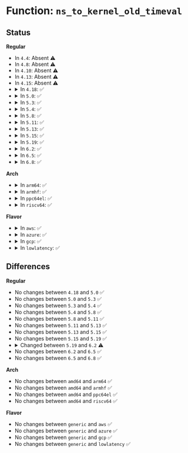 # Function: <code>ns_to_kernel_old_timeval</code>

## Status
<b>Regular</b>
<ul>
<li>
In <code>4.4</code>: Absent ⚠️
</li>
<li>
In <code>4.8</code>: Absent ⚠️
</li>
<li>
In <code>4.10</code>: Absent ⚠️
</li>
<li>
In <code>4.13</code>: Absent ⚠️
</li>
<li>
In <code>4.15</code>: Absent ⚠️
</li>
<li>
<details>
<summary>In <code>4.18</code>: ✅</summary>

```c
struct __kernel_old_timeval ns_to_kernel_old_timeval(const s64 nsec);
```

**Collision:** Unique Global

**Inline:** No

**Transformation:** False

**Instances:**

```
In kernel/time/time.c (ffffffff81110e10)
Location: kernel/time/time.c:491
Inline: False
```
**Symbols:**

```
ffffffff81110e10-ffffffff81110e8e: ns_to_kernel_old_timeval (STB_GLOBAL)
```
</details>
</li>
<li>
<details>
<summary>In <code>5.0</code>: ✅</summary>

```c
struct __kernel_old_timeval ns_to_kernel_old_timeval(const s64 nsec);
```

**Collision:** Unique Global

**Inline:** No

**Transformation:** False

**Instances:**

```
In kernel/time/time.c (ffffffff8111c5e0)
Location: kernel/time/time.c:429
Inline: False
```
**Symbols:**

```
ffffffff8111c5e0-ffffffff8111c657: ns_to_kernel_old_timeval (STB_GLOBAL)
```
</details>
</li>
<li>
<details>
<summary>In <code>5.3</code>: ✅</summary>

```c
struct __kernel_old_timeval ns_to_kernel_old_timeval(const s64 nsec);
```

**Collision:** Unique Global

**Inline:** No

**Transformation:** False

**Instances:**

```
In kernel/time/time.c (ffffffff81126f10)
Location: kernel/time/time.c:497
Inline: False
Direct callers:
  - net/socket.c:__sock_recv_timestamp
```
**Symbols:**

```
ffffffff81126f10-ffffffff81126f8b: ns_to_kernel_old_timeval (STB_GLOBAL)
```
</details>
</li>
<li>
<details>
<summary>In <code>5.4</code>: ✅</summary>

```c
struct __kernel_old_timeval ns_to_kernel_old_timeval(const s64 nsec);
```

**Collision:** Unique Global

**Inline:** No

**Transformation:** False

**Instances:**

```
In kernel/time/time.c (ffffffff81132eb0)
Location: kernel/time/time.c:497
Inline: False
Direct callers:
  - net/socket.c:__sock_recv_timestamp
```
**Symbols:**

```
ffffffff81132eb0-ffffffff81132f2b: ns_to_kernel_old_timeval (STB_GLOBAL)
```
</details>
</li>
<li>
<details>
<summary>In <code>5.8</code>: ✅</summary>

```c
struct __kernel_old_timeval ns_to_kernel_old_timeval(const s64 nsec);
```

**Collision:** Unique Global

**Inline:** No

**Transformation:** False

**Instances:**

```
In kernel/time/time.c (ffffffff81142430)
Location: kernel/time/time.c:452
Inline: False
Direct callers:
  - kernel/sys.c:getrusage
  - kernel/sys.c:getrusage
  - kernel/sys.c:getrusage
  - kernel/sys.c:getrusage
  - kernel/sys.c:getrusage
  - kernel/sys.c:getrusage
  - fs/binfmt_elf.c:fill_prstatus
  - fs/binfmt_elf.c:fill_prstatus
  - fs/binfmt_elf.c:fill_prstatus
  - fs/binfmt_elf.c:fill_prstatus
  - fs/binfmt_elf.c:fill_prstatus
  - fs/binfmt_elf.c:fill_prstatus
  - fs/compat_binfmt_elf.c:fill_prstatus
  - fs/compat_binfmt_elf.c:fill_prstatus
  - fs/compat_binfmt_elf.c:fill_prstatus
  - fs/compat_binfmt_elf.c:fill_prstatus
  - fs/compat_binfmt_elf.c:fill_prstatus
  - fs/compat_binfmt_elf.c:fill_prstatus
  - net/socket.c:__sock_recv_timestamp
```
**Symbols:**

```
ffffffff81142430-ffffffff811424e2: ns_to_kernel_old_timeval (STB_GLOBAL)
```
</details>
</li>
<li>
<details>
<summary>In <code>5.11</code>: ✅</summary>

```c
struct __kernel_old_timeval ns_to_kernel_old_timeval(const s64 nsec);
```

**Collision:** Unique Global

**Inline:** No

**Transformation:** False

**Instances:**

```
In kernel/time/time.c (ffffffff8113e640)
Location: kernel/time/time.c:452
Inline: False
Direct callers:
  - kernel/sys.c:getrusage
  - kernel/sys.c:getrusage
  - kernel/sys.c:getrusage
  - kernel/sys.c:getrusage
  - kernel/sys.c:getrusage
  - kernel/sys.c:getrusage
  - fs/binfmt_elf.c:fill_prstatus
  - fs/binfmt_elf.c:fill_prstatus
  - fs/binfmt_elf.c:fill_prstatus
  - fs/binfmt_elf.c:fill_prstatus
  - fs/binfmt_elf.c:fill_prstatus
  - fs/binfmt_elf.c:fill_prstatus
  - fs/compat_binfmt_elf.c:fill_prstatus
  - fs/compat_binfmt_elf.c:fill_prstatus
  - fs/compat_binfmt_elf.c:fill_prstatus
  - fs/compat_binfmt_elf.c:fill_prstatus
  - fs/compat_binfmt_elf.c:fill_prstatus
  - fs/compat_binfmt_elf.c:fill_prstatus
  - net/socket.c:__sock_recv_timestamp
```
**Symbols:**

```
ffffffff8113e640-ffffffff8113e6f2: ns_to_kernel_old_timeval (STB_GLOBAL)
```
</details>
</li>
<li>
<details>
<summary>In <code>5.13</code>: ✅</summary>

```c
struct __kernel_old_timeval ns_to_kernel_old_timeval(const s64 nsec);
```

**Collision:** Unique Global

**Inline:** No

**Transformation:** False

**Instances:**

```
In kernel/time/time.c (ffffffff8113f890)
Location: kernel/time/time.c:452
Inline: False
Direct callers:
  - kernel/sys.c:getrusage
  - kernel/sys.c:getrusage
  - kernel/sys.c:getrusage
  - kernel/sys.c:getrusage
  - kernel/sys.c:getrusage
  - kernel/sys.c:getrusage
  - fs/binfmt_elf.c:fill_thread_core_info
  - fs/binfmt_elf.c:fill_thread_core_info
  - fs/binfmt_elf.c:fill_thread_core_info
  - fs/binfmt_elf.c:fill_thread_core_info
  - fs/binfmt_elf.c:fill_thread_core_info
  - fs/binfmt_elf.c:fill_thread_core_info
  - fs/compat_binfmt_elf.c:fill_thread_core_info
  - fs/compat_binfmt_elf.c:fill_thread_core_info
  - fs/compat_binfmt_elf.c:fill_thread_core_info
  - fs/compat_binfmt_elf.c:fill_thread_core_info
  - fs/compat_binfmt_elf.c:fill_thread_core_info
  - fs/compat_binfmt_elf.c:fill_thread_core_info
  - net/socket.c:__sock_recv_timestamp
```
**Symbols:**

```
ffffffff8113f890-ffffffff8113f92d: ns_to_kernel_old_timeval (STB_GLOBAL)
```
</details>
</li>
<li>
<details>
<summary>In <code>5.15</code>: ✅</summary>

```c
struct __kernel_old_timeval ns_to_kernel_old_timeval(const s64 nsec);
```

**Collision:** Unique Global

**Inline:** No

**Transformation:** False

**Instances:**

```
In kernel/time/time.c (ffffffff81162d20)
Location: kernel/time/time.c:452
Inline: False
Direct callers:
  - kernel/sys.c:getrusage
  - kernel/sys.c:getrusage
  - kernel/sys.c:getrusage
  - kernel/sys.c:getrusage
  - kernel/sys.c:getrusage
  - kernel/sys.c:getrusage
  - fs/binfmt_elf.c:fill_thread_core_info
  - fs/binfmt_elf.c:fill_thread_core_info
  - fs/binfmt_elf.c:fill_thread_core_info
  - fs/binfmt_elf.c:fill_thread_core_info
  - fs/binfmt_elf.c:fill_thread_core_info
  - fs/binfmt_elf.c:fill_thread_core_info
  - fs/compat_binfmt_elf.c:fill_thread_core_info
  - fs/compat_binfmt_elf.c:fill_thread_core_info
  - fs/compat_binfmt_elf.c:fill_thread_core_info
  - fs/compat_binfmt_elf.c:fill_thread_core_info
  - fs/compat_binfmt_elf.c:fill_thread_core_info
  - fs/compat_binfmt_elf.c:fill_thread_core_info
  - net/socket.c:__sock_recv_timestamp
```
**Symbols:**

```
ffffffff81162d20-ffffffff81162dbd: ns_to_kernel_old_timeval (STB_GLOBAL)
```
</details>
</li>
<li>
<details>
<summary>In <code>5.19</code>: ✅</summary>

```c
struct __kernel_old_timeval ns_to_kernel_old_timeval(const s64 nsec);
```

**Collision:** Unique Global

**Inline:** No

**Transformation:** False

**Instances:**

```
In kernel/time/time.c (ffffffff81195c70)
Location: kernel/time/time.c:452
Inline: False
Direct callers:
  - kernel/sys.c:getrusage
  - kernel/sys.c:getrusage
  - kernel/sys.c:getrusage
  - kernel/sys.c:getrusage
  - kernel/sys.c:getrusage
  - kernel/sys.c:getrusage
  - fs/binfmt_elf.c:fill_thread_core_info
  - fs/binfmt_elf.c:fill_thread_core_info
  - fs/binfmt_elf.c:fill_thread_core_info
  - fs/binfmt_elf.c:fill_thread_core_info
  - fs/binfmt_elf.c:fill_thread_core_info
  - fs/binfmt_elf.c:fill_thread_core_info
  - fs/compat_binfmt_elf.c:fill_thread_core_info
  - fs/compat_binfmt_elf.c:fill_thread_core_info
  - fs/compat_binfmt_elf.c:fill_thread_core_info
  - fs/compat_binfmt_elf.c:fill_thread_core_info
  - fs/compat_binfmt_elf.c:fill_thread_core_info
  - fs/compat_binfmt_elf.c:fill_thread_core_info
  - net/socket.c:__sock_recv_timestamp
```
**Symbols:**

```
ffffffff81195c70-ffffffff81195d0b: ns_to_kernel_old_timeval (STB_GLOBAL)
```
</details>
</li>
<li>
<details>
<summary>In <code>6.2</code>: ✅</summary>

```c
struct __kernel_old_timeval ns_to_kernel_old_timeval(s64 nsec);
```

**Collision:** Unique Global

**Inline:** No

**Transformation:** False

**Instances:**

```
In kernel/time/time.c (ffffffff811d3bd0)
Location: kernel/time/time.c:452
Inline: False
Direct callers:
  - kernel/sys.c:getrusage
  - kernel/sys.c:getrusage
  - kernel/sys.c:getrusage
  - kernel/sys.c:getrusage
  - kernel/sys.c:getrusage
  - kernel/sys.c:getrusage
  - fs/binfmt_elf.c:fill_thread_core_info
  - fs/binfmt_elf.c:fill_thread_core_info
  - fs/binfmt_elf.c:fill_thread_core_info
  - fs/binfmt_elf.c:fill_thread_core_info
  - fs/binfmt_elf.c:fill_thread_core_info
  - fs/binfmt_elf.c:fill_thread_core_info
  - fs/compat_binfmt_elf.c:fill_thread_core_info
  - fs/compat_binfmt_elf.c:fill_thread_core_info
  - fs/compat_binfmt_elf.c:fill_thread_core_info
  - fs/compat_binfmt_elf.c:fill_thread_core_info
  - fs/compat_binfmt_elf.c:fill_thread_core_info
  - fs/compat_binfmt_elf.c:fill_thread_core_info
  - net/socket.c:__sock_recv_timestamp
```
**Symbols:**

```
ffffffff811d3bd0-ffffffff811d3c6b: ns_to_kernel_old_timeval (STB_GLOBAL)
```
</details>
</li>
<li>
<details>
<summary>In <code>6.5</code>: ✅</summary>

```c
struct __kernel_old_timeval ns_to_kernel_old_timeval(s64 nsec);
```

**Collision:** Unique Global

**Inline:** No

**Transformation:** False

**Instances:**

```
In kernel/time/time.c (ffffffff811e7ec0)
Location: kernel/time/time.c:452
Inline: False
Direct callers:
  - kernel/sys.c:getrusage
  - kernel/sys.c:getrusage
  - kernel/sys.c:getrusage
  - kernel/sys.c:getrusage
  - fs/binfmt_elf.c:fill_thread_core_info
  - fs/binfmt_elf.c:fill_thread_core_info
  - fs/binfmt_elf.c:fill_thread_core_info
  - fs/binfmt_elf.c:fill_thread_core_info
  - fs/binfmt_elf.c:fill_thread_core_info
  - fs/binfmt_elf.c:fill_thread_core_info
  - fs/compat_binfmt_elf.c:fill_thread_core_info
  - fs/compat_binfmt_elf.c:fill_thread_core_info
  - fs/compat_binfmt_elf.c:fill_thread_core_info
  - fs/compat_binfmt_elf.c:fill_thread_core_info
  - fs/compat_binfmt_elf.c:fill_thread_core_info
  - fs/compat_binfmt_elf.c:fill_thread_core_info
  - net/socket.c:__sock_recv_timestamp
```
**Symbols:**

```
ffffffff811e7ec0-ffffffff811e7f5b: ns_to_kernel_old_timeval (STB_GLOBAL)
```
</details>
</li>
<li>
<details>
<summary>In <code>6.8</code>: ✅</summary>

```c
struct __kernel_old_timeval ns_to_kernel_old_timeval(s64 nsec);
```

**Collision:** Unique Global

**Inline:** No

**Transformation:** False

**Instances:**

```
In kernel/time/time.c (ffffffff811fdbf0)
Location: kernel/time/time.c:470
Inline: False
Direct callers:
  - kernel/sys.c:getrusage
  - kernel/sys.c:getrusage
  - fs/binfmt_elf.c:fill_thread_core_info
  - fs/binfmt_elf.c:fill_thread_core_info
  - fs/binfmt_elf.c:fill_thread_core_info
  - fs/binfmt_elf.c:fill_thread_core_info
  - fs/compat_binfmt_elf.c:fill_thread_core_info
  - fs/compat_binfmt_elf.c:fill_thread_core_info
  - fs/compat_binfmt_elf.c:fill_thread_core_info
  - fs/compat_binfmt_elf.c:fill_thread_core_info
  - net/socket.c:__sock_recv_timestamp
```
**Symbols:**

```
ffffffff811fdbf0-ffffffff811fdc8b: ns_to_kernel_old_timeval (STB_GLOBAL)
```
</details>
</li>
</ul>
<b>Arch</b>
<ul>
<li>
<details>
<summary>In <code>arm64</code>: ✅</summary>

```c
struct __kernel_old_timeval ns_to_kernel_old_timeval(const s64 nsec);
```

**Collision:** Unique Global

**Inline:** No

**Transformation:** False

**Instances:**

```
In kernel/time/time.c (ffff80001019a1d0)
Location: kernel/time/time.c:497
Inline: False
Direct callers:
  - net/socket.c:__sock_recv_timestamp
```
**Symbols:**

```
ffff80001019a1d0-ffff80001019a264: ns_to_kernel_old_timeval (STB_GLOBAL)
```
</details>
</li>
<li>
<details>
<summary>In <code>armhf</code>: ✅</summary>

```c
struct __kernel_old_timeval ns_to_kernel_old_timeval(const s64 nsec);
```

**Collision:** Unique Global

**Inline:** No

**Transformation:** False

**Instances:**

```
In kernel/time/time.c (c03e4ad4)
Location: kernel/time/time.c:497
Inline: False
Direct callers:
  - net/socket.c:__sock_recv_timestamp
```
**Symbols:**

```
c03e4ad4-c03e4b94: ns_to_kernel_old_timeval (STB_GLOBAL)
```
</details>
</li>
<li>
<details>
<summary>In <code>ppc64el</code>: ✅</summary>

```c
struct __kernel_old_timeval ns_to_kernel_old_timeval(const s64 nsec);
```

**Collision:** Unique Global

**Inline:** No

**Transformation:** False

**Instances:**

```
In kernel/time/time.c (c0000000001fab60)
Location: kernel/time/time.c:497
Inline: False
Direct callers:
  - net/socket.c:__sock_recv_timestamp
```
**Symbols:**

```
c0000000001fab60-c0000000001fabf4: ns_to_kernel_old_timeval (STB_GLOBAL)
```
</details>
</li>
<li>
<details>
<summary>In <code>riscv64</code>: ✅</summary>

```c
struct __kernel_old_timeval ns_to_kernel_old_timeval(const s64 nsec);
```

**Collision:** Unique Global

**Inline:** No

**Transformation:** False

**Instances:**

```
In kernel/time/time.c (ffffffe00012a8be)
Location: kernel/time/time.c:497
Inline: False
Direct callers:
  - net/socket.c:__sock_recv_timestamp
```
**Symbols:**

```
ffffffe00012a8be-ffffffe00012a90a: ns_to_kernel_old_timeval (STB_GLOBAL)
```
</details>
</li>
</ul>
<b>Flavor</b>
<ul>
<li>
<details>
<summary>In <code>aws</code>: ✅</summary>

```c
struct __kernel_old_timeval ns_to_kernel_old_timeval(const s64 nsec);
```

**Collision:** Unique Global

**Inline:** No

**Transformation:** False

**Instances:**

```
In kernel/time/time.c (ffffffff8112b660)
Location: kernel/time/time.c:497
Inline: False
Direct callers:
  - net/socket.c:__sock_recv_timestamp
```
**Symbols:**

```
ffffffff8112b660-ffffffff8112b6db: ns_to_kernel_old_timeval (STB_GLOBAL)
```
</details>
</li>
<li>
<details>
<summary>In <code>azure</code>: ✅</summary>

```c
struct __kernel_old_timeval ns_to_kernel_old_timeval(const s64 nsec);
```

**Collision:** Unique Global

**Inline:** No

**Transformation:** False

**Instances:**

```
In kernel/time/time.c (ffffffff8111ded0)
Location: kernel/time/time.c:497
Inline: False
Direct callers:
  - net/socket.c:__sock_recv_timestamp
```
**Symbols:**

```
ffffffff8111ded0-ffffffff8111df4b: ns_to_kernel_old_timeval (STB_GLOBAL)
```
</details>
</li>
<li>
<details>
<summary>In <code>gcp</code>: ✅</summary>

```c
struct __kernel_old_timeval ns_to_kernel_old_timeval(const s64 nsec);
```

**Collision:** Unique Global

**Inline:** No

**Transformation:** False

**Instances:**

```
In kernel/time/time.c (ffffffff81129380)
Location: kernel/time/time.c:497
Inline: False
Direct callers:
  - net/socket.c:__sock_recv_timestamp
```
**Symbols:**

```
ffffffff81129380-ffffffff811293fb: ns_to_kernel_old_timeval (STB_GLOBAL)
```
</details>
</li>
<li>
<details>
<summary>In <code>lowlatency</code>: ✅</summary>

```c
struct __kernel_old_timeval ns_to_kernel_old_timeval(const s64 nsec);
```

**Collision:** Unique Global

**Inline:** No

**Transformation:** False

**Instances:**

```
In kernel/time/time.c (ffffffff811359d0)
Location: kernel/time/time.c:497
Inline: False
Direct callers:
  - net/socket.c:__sock_recv_timestamp
```
**Symbols:**

```
ffffffff811359d0-ffffffff81135a4b: ns_to_kernel_old_timeval (STB_GLOBAL)
```
</details>
</li>
</ul>

## Differences
<b>Regular</b>
<ul>
<li>
No changes between <code>4.18</code> and <code>5.0</code> ✅
</li>
<li>
No changes between <code>5.0</code> and <code>5.3</code> ✅
</li>
<li>
No changes between <code>5.3</code> and <code>5.4</code> ✅
</li>
<li>
No changes between <code>5.4</code> and <code>5.8</code> ✅
</li>
<li>
No changes between <code>5.8</code> and <code>5.11</code> ✅
</li>
<li>
No changes between <code>5.11</code> and <code>5.13</code> ✅
</li>
<li>
No changes between <code>5.13</code> and <code>5.15</code> ✅
</li>
<li>
No changes between <code>5.15</code> and <code>5.19</code> ✅
</li>
<li>
<details>
<summary>Changed between <code>5.19</code> and <code>6.2</code> ⚠️</summary>
<ul>
<li>
<b>Param type changed. </b>
<code>const s64 nsec</code> ➡️ <code>s64 nsec</code>
</li>
</ul>
</details>
</li>
<li>
No changes between <code>6.2</code> and <code>6.5</code> ✅
</li>
<li>
No changes between <code>6.5</code> and <code>6.8</code> ✅
</li>
</ul>
<b>Arch</b>
<ul>
<li>
No changes between <code>amd64</code> and <code>arm64</code> ✅
</li>
<li>
No changes between <code>amd64</code> and <code>armhf</code> ✅
</li>
<li>
No changes between <code>amd64</code> and <code>ppc64el</code> ✅
</li>
<li>
No changes between <code>amd64</code> and <code>riscv64</code> ✅
</li>
</ul>
<b>Flavor</b>
<ul>
<li>
No changes between <code>generic</code> and <code>aws</code> ✅
</li>
<li>
No changes between <code>generic</code> and <code>azure</code> ✅
</li>
<li>
No changes between <code>generic</code> and <code>gcp</code> ✅
</li>
<li>
No changes between <code>generic</code> and <code>lowlatency</code> ✅
</li>
</ul>
